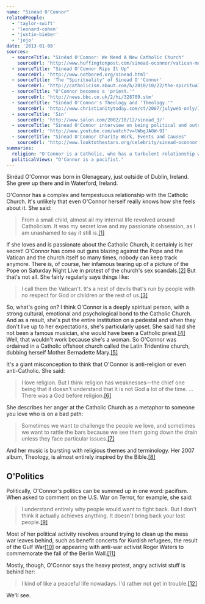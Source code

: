 ```yaml
---
name: "Sinéad O'Connor"
relatedPeople:
  - 'taylor-swift'
  - 'leonard-cohen'
  - 'justin-bieber'
  - 'jojo'
date: '2013-01-08'
sources:
  - sourceTitle: "Sinéad O'Connor: We Need A New Catholic Church"
    sourceUrl: 'http://www.huffingtonpost.com/sinead-oconnor/vatican-must-stand-down-g_b_838483.html'
  - sourceTitle: "Sinead O'Connor Rips It Up"
    sourceUrl: 'http://www.notbored.org/sinead.html'
  - sourceTitle: 'The "Spirituality" of Sinead O''Connor'
    sourceUrl: 'http://catholicism.about.com/b/2010/10/22/the-spirituality-of-sinead-oconnor.htm'
  - sourceTitle: "O'Connor becomes a 'priest.'"
    sourceUrl: 'http://news.bbc.co.uk/2/hi/328709.stm'
  - sourceTitle: "Sinéad O'Connor's Theology and 'Theology.'"
    sourceUrl: 'http://www.christianitytoday.com/ct/2007/julyweb-only/128-12.0.html'
  - sourceTitle: 'Sin'
    sourceUrl: 'http://www.salon.com/2002/10/12/sinead_3/'
  - sourceTitle: "Sinead O'Connor interview on being political and outspoken"
    sourceUrl: 'http://www.youtube.com/watch?v=lWbgJA0W-9I'
  - sourceTitle: "Sinead O'Connor Charity Work, Events and Causes"
    sourceUrl: 'http://www.looktothestars.org/celebrity/sinead-oconnor'
summaries:
  religion: "O'Connor is a Catholic, who has a turbulent relationship with her church."
  politicalViews: "O'Connor is a pacifist."
---
```


Sinéad O'Connor was born in Glenageary, just outside of Dublin, Ireland. She grew up there and in Waterford, Ireland.

O'Connor has a complex and tempestuous relationship with the Catholic Church. It's unlikely that even O'Connor herself really knows how she feels about it. She said:

> From a small child, almost all my internal life revolved around Catholicism. It was my secret love and my passionate obsession, as I am unashamed to say it still is.<a class="source-citation" href="#http%3A%2F%2Fwww.huffingtonpost.com%2Fsinead-oconnor%2Fvatican-must-stand-down-g_b_838483.html" title="Sinéad O&apos;Connor: We Need A New Catholic Church">[1]</a>

If she loves and is passionate about the Catholic Church, it certainly is her secret! O'Connor has come out guns blazing against the Pope and the Vatican and the church itself so many times, nobody can keep track anymore. There is, of course, her infamous tearing up of a picture of the Pope on Saturday Night Live in protest of the church's sex scandals.<a class="source-citation" href="#http%3A%2F%2Fwww.notbored.org%2Fsinead.html" title="Sinead O&apos;Connor Rips It Up">[2]</a> But that's not all. She fairly regularly says things like:

> I call them the Vatican't. It's a nest of devils that's run by people with no respect for God or children or the rest of us.<a class="source-citation" href="#http%3A%2F%2Fcatholicism.about.com%2Fb%2F2010%2F10%2F22%2Fthe-spirituality-of-sinead-oconnor.htm" title="The &quot;Spirituality&quot; of Sinead O&apos;Connor">[3]</a>

So, what's going on? I think O'Connor is a deeply spiritual person, with a strong cultural, emotional and psychological bond to the Catholic Church. And as a result, she's put the entire institution on a pedestal and when they don't live up to her expectations, she's particularly upset. She said had she not been a famous musician, she would have been a Catholic priest.<a class="source-citation" href="#http%3A%2F%2Fcatholicism.about.com%2Fb%2F2010%2F10%2F22%2Fthe-spirituality-of-sinead-oconnor.htm" title="The &quot;Spirituality&quot; of Sinead O&apos;Connor">[4]</a> Well, that wouldn't work because she's a woman. So O'Connor was ordained in a Catholic offshoot church called the Latin Tridentine church, dubbing herself Mother Bernadette Mary.<a class="source-citation" href="#http%3A%2F%2Fnews.bbc.co.uk%2F2%2Fhi%2F328709.stm" title="O&apos;Connor becomes a &apos;priest.&apos;">[5]</a>

It's a giant misconception to think that O'Connor is anti-religion or even anti-Catholic. She said:

> I love religion. But I think religion has weaknesses—the chief one being that it doesn't understand that it is not God a lot of the time. … There was a God before religion.<a class="source-citation" href="#http%3A%2F%2Fwww.christianitytoday.com%2Fct%2F2007%2Fjulyweb-only%2F128-12.0.html" title="Sinéad O&apos;Connor&apos;s Theology and &apos;Theology.&apos;">[6]</a>

She describes her anger at the Catholic Church as a metaphor to someone you love who is on a bad path:

> Sometimes we want to challenge the people we love, and sometimes we want to rattle the bars because we see them going down the drain unless they face particular issues.<a class="source-citation" href="#http%3A%2F%2Fwww.christianitytoday.com%2Fct%2F2007%2Fjulyweb-only%2F128-12.0.html" title="Sinéad O&apos;Connor&apos;s Theology and &apos;Theology.&apos;">[7]</a>

And her music is bursting with religious themes and terminology. Her 2007 album, Theology, is almost entirely inspired by the Bible.<a class="source-citation" href="#http%3A%2F%2Fwww.christianitytoday.com%2Fct%2F2007%2Fjulyweb-only%2F128-12.0.html" title="Sinéad O&apos;Connor&apos;s Theology and &apos;Theology.&apos;">[8]</a>

## O'Politics

Politically, O'Connor's politics can be summed up in one word: pacifism. When asked to comment on the U.S. War on Terror, for example, she said:

> I understand entirely why people would want to fight back. But I don't think it actually achieves anything. It doesn't bring back your lost people.<a class="source-citation" href="#http%3A%2F%2Fwww.salon.com%2F2002%2F10%2F12%2Fsinead_3%2F" title="Sin">[9]</a>

Most of her political activity revolves around trying to clean up the mess war leaves behind, such as benefit concerts for Kurdish refugees, the result of the Gulf War<a class="source-citation" href="#http%3A%2F%2Fwww.youtube.com%2Fwatch%3Fv%3DlWbgJA0W-9I" title="Sinead O&apos;Connor interview on being political and outspoken">[10]</a> or appearing with anti-war activist Roger Waters to commemorate the fall of the Berlin Wall.<a class="source-citation" href="#http%3A%2F%2Fwww.looktothestars.org%2Fcelebrity%2Fsinead-oconnor" title="Sinead O&apos;Connor Charity Work, Events and Causes">[11]</a>

Mostly, though, O'Connor says the heavy protest, angry activist stuff is behind her:

> I kind of like a peaceful life nowadays. I'd rather not get in trouble.<a class="source-citation" href="#http%3A%2F%2Fwww.youtube.com%2Fwatch%3Fv%3DlWbgJA0W-9I" title="Sinead O&apos;Connor interview on being political and outspoken">[12]</a>

We'll see.
